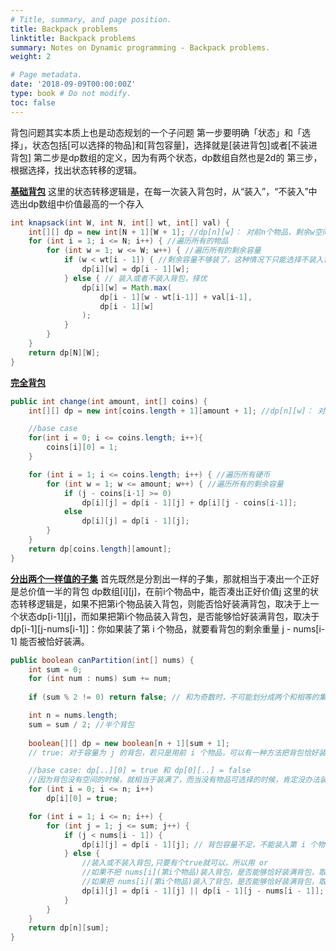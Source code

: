 ```yaml
---
# Title, summary, and page position.
title: Backpack problems
linktitle: Backpack problems
summary: Notes on Dynamic programming - Backpack problems.
weight: 2

# Page metadata.
date: '2018-09-09T00:00:00Z'
type: book # Do not modify.
toc: false
---
```

背包问题其实本质上也是动态规划的一个子问题
第一步要明确「状态」和「选择」，状态包括[可以选择的物品]和[背包容量]，选择就是[装进背包]或者[不装进背包]
第二步是dp数组的定义，因为有两个状态，dp数组自然也是2d的
第三步，根据选择，找出状态转移的逻辑。

[**基础背包**]()
这里的状态转移逻辑是，在每一次装入背包时，从“装入”，“不装入”中选出dp数组中价值最高的一个存入
```Java
int knapsack(int W, int N, int[] wt, int[] val) {
    int[][] dp = new int[N + 1][W + 1]; //dp[n][w]： 对前n个物品，剩余w空间的时候，可能的最大价值
    for (int i = 1; i <= N; i++) { //遍历所有的物品
        for (int w = 1; w <= W; w++) { //遍历所有的剩余容量
            if (w < wt[i - 1]) { //剩余容量不够装了，这种情况下只能选择不装入背包
                dp[i][w] = dp[i - 1][w];
            } else { // 装入或者不装入背包，择优
                dp[i][w] = Math.max(
                    dp[i - 1][w - wt[i-1]] + val[i-1], 
                    dp[i - 1][w]
                );
            }
        }
    }
    return dp[N][W];
}
```


[**完全背包**](https://leetcode.cn/problems/coin-change-2/submissions/)
```Java
public int change(int amount, int[] coins) {
    int[][] dp = new int[coins.length + 1][amount + 1]; //dp[n][w]： 对前n个物品，剩余w空间的时候，可能的最大价值

    //base case
    for(int i = 0; i <= coins.length; i++){
        coins[i][0] = 1;
    }

    for (int i = 1; i <= coins.length; i++) { //遍历所有硬币
        for (int w = 1; w <= amount; w++) { //遍历所有的剩余容量
            if (j - coins[i-1] >= 0)
                dp[i][j] = dp[i - 1][j] + dp[i][j - coins[i-1]];
            else 
                dp[i][j] = dp[i - 1][j];
        }
    }
    return dp[coins.length][amount];
}

```


[**分出两个一样值的子集**](https://leetcode.cn/problems/partition-equal-subset-sum/)
首先既然是分割出一样的子集，那就相当于凑出一个正好是总价值一半的背包
dp数组[i][j]，在前i个物品中，能否凑出正好价值j
这里的状态转移逻辑是，如果不把第i个物品装入背包，则能否恰好装满背包，取决于上一个状态dp[i-1][j]，而如果把第i个物品装入背包，是否能够恰好装满背包，取决于dp[i-1][j-nums[i-1]]：你如果装了第 i 个物品，就要看背包的剩余重量 j - nums[i-1] 能否被恰好装满。
```Java
public boolean canPartition(int[] nums) {
    int sum = 0;
    for (int num : nums) sum += num;
    
    if (sum % 2 != 0) return false; // 和为奇数时，不可能划分成两个和相等的集合

    int n = nums.length;
    sum = sum / 2; //半个背包
    
    boolean[][] dp = new boolean[n + 1][sum + 1]; 
    // true: 对于容量为 j 的背包，若只是用前 i 个物品，可以有一种方法把背包恰好装满。

    //base case: dp[..][0] = true 和 dp[0][..] = false
    //因为背包没有空间的时候，就相当于装满了，而当没有物品可选择的时候，肯定没办法装满背包。
    for (int i = 0; i <= n; i++)
        dp[i][0] = true;

    for (int i = 1; i <= n; i++) {
        for (int j = 1; j <= sum; j++) {
            if (j < nums[i - 1]) {
                dp[i][j] = dp[i - 1][j]; // 背包容量不足，不能装入第 i 个物品
            } else {
                //装入或不装入背包,只要有个true就可以，所以用 or
                //如果不把 nums[i](第i个物品)装入背包，是否能够恰好装满背包，取决于上一个状态 dp[i-1][j]
                //如果把 nums[i](第i个物品)装入了背包，是否能够恰好装满背包，取决于dp[i-1][j-nums[i-1]]
                dp[i][j] = dp[i - 1][j] || dp[i - 1][j - nums[i - 1]];
            }
        }
    }
    return dp[n][sum];
}
```


[]()
```Java

```